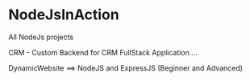 # NodeJsInAction
All NodeJs projects 

CRM - Custom Backend for CRM FullStack Application....

DynamicWebsite ==> NodeJS and ExpressJS (Beginner and Advanced)
